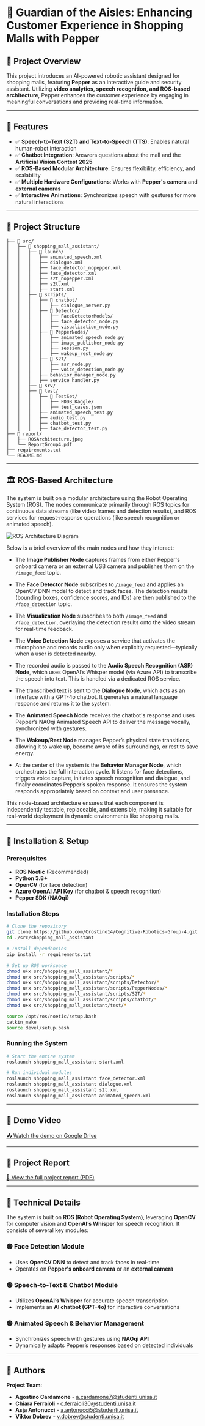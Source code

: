# 🤖 Guardian of the Aisles: Enhancing Customer Experience in Shopping Malls with Pepper

## 🏬 Project Overview
This project introduces an AI-powered robotic assistant designed for shopping malls, featuring **Pepper** as an interactive guide and security assistant. Utilizing **video analytics, speech recognition, and ROS-based architecture**, Pepper enhances the customer experience by engaging in meaningful conversations and providing real-time information.

---

## 📌 Features
- ✅ **Speech-to-Text (S2T) and Text-to-Speech (TTS)**: Enables natural human-robot interaction
- ✅ **Chatbot Integration**: Answers questions about the mall and the **Artificial Vision Contest 2025**
- ✅ **ROS-Based Modular Architecture**: Ensures flexibility, efficiency, and scalability
- ✅ **Multiple Hardware Configurations**: Works with **Pepper's camera** and **external cameras**
- ✅ **Interactive Animations**: Synchronizes speech with gestures for more natural interactions

---

## 📁 Project Structure
```
├── 📁 src/
│   ├── 📁 shopping_mall_assistant/
│   │   ├── 📁 launch/
│   │   │   ├── animated_speech.xml
│   │   │   ├── dialogue.xml
│   │   │   ├── face_detector_nopepper.xml
│   │   │   ├── face_detector.xml
│   │   │   ├── s2t_nopepper.xml
│   │   │   ├── s2t.xml
│   │   │   ├── start.xml
│   │   ├── 📁 scripts/
│   │   │   ├── 📁 chatbot/
│   │   │   │   ├── dialogue_server.py
│   │   │   ├── 📁 Detector/
│   │   │   │   ├── FaceDetectorModels/
│   │   │   │   ├── face_detector_node.py
│   │   │   │   ├── visualization_node.py
│   │   │   ├── 📁 PepperNodes/
│   │   │   │   ├── animated_speech_node.py
│   │   │   │   ├── image_publisher_node.py
│   │   │   │   ├── session.py
│   │   │   │   ├── wakeup_rest_node.py
│   │   │   ├── 📁 S2T/
│   │   │   │   ├── asr_node.py
│   │   │   │   ├── voice_detection_node.py
│   │   │   ├── behavior_manager_node.py
│   │   │   ├── service_handler.py
│   │   ├── 📁 srv/
│   │   ├── 📁 test/
│   │   │   ├── 📁 TestSet/
│   │   │   │   ├── FDDB_Kaggle/
│   │   │   │   ├── test_cases.json
│   │   │   ├── animated_speech_test.py
│   │   │   ├── audio_test.py
│   │   │   ├── chatbot_test.py
│   │   │   ├── face_detector_test.py
├── 📁 report/
│   ├── ROSArchitecture.jpeg
│   └── ReportGroup4.pdf
├── requirements.txt
└── README.md
```
---
## 🏛️ ROS-Based Architecture

The system is built on a modular architecture using the Robot Operating System (ROS). The nodes communicate primarily through ROS topics for continuous data streams (like video frames and detection results), and ROS services for request-response operations (like speech recognition or animated speech). 

![ROS Architecture Diagram](report/ROSArchitecture.jpeg)

Below is a brief overview of the main nodes and how they interact:

- The **Image Publisher Node** captures frames from either Pepper's onboard camera or an external USB camera and publishes them on the `/image_feed` topic.

- The **Face Detector Node** subscribes to `/image_feed` and applies an OpenCV DNN model to detect and track faces. The detection results (bounding boxes, confidence scores, and IDs) are then published to the `/face_detection` topic.

- The **Visualization Node** subscribes to both `/image_feed` and `/face_detection`, overlaying the detection results onto the video stream for real-time feedback.

- The **Voice Detection Node** exposes a service that activates the microphone and records audio only when explicitly requested—typically when a user is detected nearby.

- The recorded audio is passed to the **Audio Speech Recognition (ASR) Node**, which uses OpenAI’s Whisper model (via Azure API) to transcribe the speech into text. This is handled via a dedicated ROS service.

- The transcribed text is sent to the **Dialogue Node**, which acts as an interface with a GPT-4o chatbot. It generates a natural language response and returns it to the system.

- The **Animated Speech Node** receives the chatbot's response and uses Pepper’s NAOqi Animated Speech API to deliver the message vocally, synchronized with gestures.

- The **Wakeup/Rest Node** manages Pepper’s physical state transitions, allowing it to wake up, become aware of its surroundings, or rest to save energy.

- At the center of the system is the **Behavior Manager Node**, which orchestrates the full interaction cycle. It listens for face detections, triggers voice capture, initiates speech recognition and dialogue, and finally coordinates Pepper’s spoken response. It ensures the system responds appropriately based on context and user presence.

This node-based architecture ensures that each component is independently testable, replaceable, and extensible, making it suitable for real-world deployment in dynamic environments like shopping malls.

---

## 🔧 Installation & Setup
### Prerequisites
- **ROS Noetic** (Recommended)
- **Python 3.8+**
- **OpenCV** (for face detection)
- **Azure OpenAI API Key** (for chatbot & speech recognition)
- **Pepper SDK (NAOqi)**

### Installation Steps
```bash
# Clone the repository
git clone https://github.com/Crostino14/Cognitive-Robotics-Group-4.git
cd ./src/shopping_mall_assistant

# Install dependencies
pip install -r requirements.txt

# Set up ROS workspace
chmod u+x src/shopping_mall_assistant/*
chmod u+x src/shopping_mall_assistant/scripts/*
chmod u+x src/shopping_mall_assistant/scripts/Detector/*
chmod u+x src/shopping_mall_assistant/scripts/PepperNodes/*
chmod u+x src/shopping_mall_assistant/scripts/S2T/*
chmod u+x src/shopping_mall_assistant/scripts/chatbot/*
chmod u+x src/shopping_mall_assistant/test/*

source /opt/ros/noetic/setup.bash
catkin_make
source devel/setup.bash
```

### Running the System
```bash
# Start the entire system
roslaunch shopping_mall_assistant start.xml

# Run individual modules
roslaunch shopping_mall_assistant face_detector.xml
roslaunch shopping_mall_assistant dialogue.xml
roslaunch shopping_mall_assistant s2t.xml
roslaunch shopping_mall_assistant animated_speech.xml
```

---

## 🎥 Demo Video
[📥 Watch the demo on Google Drive](https://drive.google.com/file/d/1LS7Xfg6_a6G1aKRtQw2oVOriNsTCAWYh/view?usp=sharing)

---

## 📄 Project Report
[📑 View the full project report (PDF)](report/ReportGroup4.pdf)

---

## 📜 Technical Details
The system is built on **ROS (Robot Operating System)**, leveraging **OpenCV** for computer vision and **OpenAI’s Whisper** for speech recognition. It consists of several key modules:

### 🟢 **Face Detection Module**
- Uses **OpenCV DNN** to detect and track faces in real-time
- Operates on **Pepper's onboard camera** or an **external camera**

### 🟢 **Speech-to-Text & Chatbot Module**
- Utilizes **OpenAI’s Whisper** for accurate speech transcription
- Implements an **AI chatbot (GPT-4o)** for interactive conversations

### 🟢 **Animated Speech & Behavior Management**
- Synchronizes speech with gestures using **NAOqi API**
- Dynamically adapts Pepper’s responses based on detected individuals

---

## 📩 Authors
**Project Team**: 
- **Agostino Cardamone** - [a.cardamone7@studenti.unisa.it](mailto:a.cardamone7@studenti.unisa.it)
- **Chiara Ferraioli** - [c.ferraioli30@studenti.unisa.it](mailto:c.ferraioli30@studenti.unisa.it)
- **Asja Antonucci** - [a.antonucci5@studenti.unisa.it](mailto:a.antonucci5@studenti.unisa.it)
- **Viktor Dobrev** - [v.dobrev@studenti.unisa.it](mailto:v.dobrev@studenti.unisa.it)
